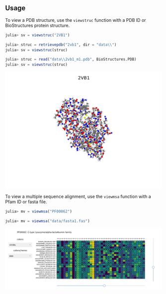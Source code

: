 <!-- ```@meta
EditURL = "https://github.com/kool7d/BioMakie.jl/blob/master/src/GLusage.jl"
``` -->

## Usage

To view a PDB structure, use the `viewstruc` function with a PDB ID or BioStructures protein structure.
```julia
julia> sv = viewstruc("2VB1")
```
```julia
julia> struc = retrievepdb("2vb1", dir = "data\\")
julia> sv = viewstruc(struc)
```
```julia
julia> struc = read("data\\2vb1_m1.pdb", BioStructures.PDB)
julia> sv = viewstruc(struc)
```
![Image of struc](https://github.com/kool7d/BioMakie.jl/blob/master/docs/assets/2vb1.png)

To view a multiple sequence alignment, use the `viewmsa` function with a Pfam ID or fasta file.
```julia
julia> mv = viewmsa("PF00062")
```
```julia
julia> mv = viewmsa("data/fasta1.fas")
```
![Image of msa](https://github.com/kool7d/BioMakie.jl/blob/master/docs/assets/pf00062.png)
